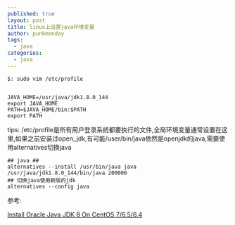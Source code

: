 ```yaml
---
published: true
layout: post
title: linux上设置java环境变量
author: punkmonday
tags:
  - java
categories:
  - java
---
```

```
$: sudo vim /etc/profile


JAVA_HOME=/usr/java/jdk1.8.0_144
export JAVA_HOME
PATH=$JAVA_HOME/bin:$PATH
export PATH
```

tips: /etc/profile是所有用户登录系统都要执行的文件,全局环境变量通常设置在这里,如果之前安装过open_jdk,有可能/user/bin/java依然是openjdk的java,需要使用alternatives切换java

```
## java ##
alternatives --install /usr/bin/java java /usr/java/jdk1.8.0_144/bin/java 200000
## 切换java使用新版的jdk
alternatives --config java
```

参考:

[Install Oracle Java JDK 8 On CentOS 7/6.5/6.4](https://www.unixmen.com/install-oracle-java-jdk-8-centos-76-56-4/)
